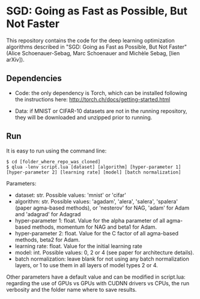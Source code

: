 # SGD: Going as Fast as Possible, But Not Faster

This repository contains the code for the deep learning optimization algorithms described in "SGD: Going as Fast as Possible, But Not Faster" (Alice Schoenauer-Sebag, Marc Schoenauer and Michèle Sebag, [lien arXiv]).

## Dependencies
* Code: the only dependency is Torch, which can be installed following the instructions here: http://torch.ch/docs/getting-started.html

* Data: if MNIST or CIFAR-10 datasets are not in the running repository, they will be downloaded and unzipped prior to running.

## Run
It is easy to run using the command line:
```
$ cd [folder_where_repo_was_cloned]
$ qlua -lenv script.lua [dataset] [algorithm] [hyper-parameter 1] [hyper-parameter 2] [learning rate] [model] [batch normalization]
```

Parameters:
- dataset: str. 
Possible values: 'mnist' or 'cifar'
- algorithm: str. 
Possible values: 'agadam', 'alera', 'salera', 'spalera' (paper agma-based methods), or 'nesterov' for NAG, 'adam' for Adam and 'adagrad' for Adagrad
- hyper-parameter 1: float. Value for the alpha parameter of all agma-based methods, momentum for NAG and beta1 for Adam.
- hyper-parameter 2: float. Value for the C factor of all agma-based methods, beta2 for Adam.
- learning rate: float. Value for the initial learning rate
- model: int. 
Possible values: 0, 2 or 4 (see paper for architecture details).
- batch normalization: leave blank for not using any batch normalization layers, or 1 to use them in all layers of model types 2 or 4.

Other parameters have a default value and can be modified in script.lua: regarding the use of GPUs vs GPUs with CUDNN drivers vs CPUs, the run verbosity and the folder name where to save results.

